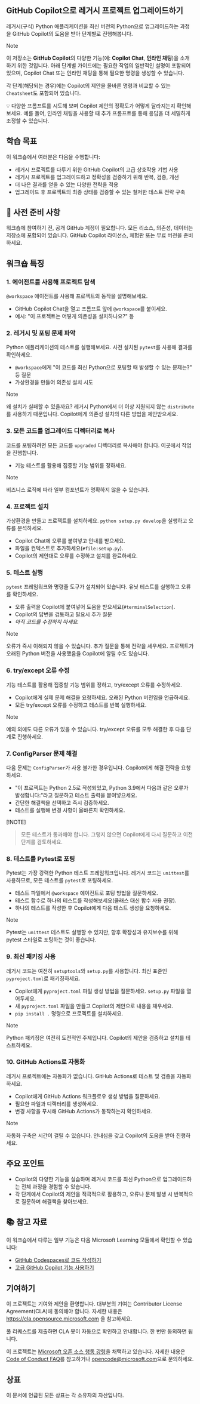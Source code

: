 ## GitHub Copilot으로 레거시 프로젝트 업그레이드하기

레거시(구식) Python 애플리케이션을 최신 버전의 Python으로 업그레이드하는 과정을 GitHub Copilot의 도움을 받아 단계별로 진행해봅니다.

> [!NOTE]
> 이 저장소는 **GitHub Copilot**의 다양한 기능(예: **Copilot Chat**, **인라인 채팅**)을 소개하기 위한 것입니다. 아래 단계별 가이드에는 필요한 작업의 일반적인 설명이 포함되어 있으며, Copilot Chat 또는 인라인 채팅을 통해 필요한 명령을 생성할 수 있습니다.
>
> 각 단계(해당되는 경우)에는 Copilot의 제안을 올바른 명령과 비교할 수 있는 `Cheatsheet`도 포함되어 있습니다.
>
> 💡 다양한 프롬프트를 시도해 보며 Copilot 제안의 정확도가 어떻게 달라지는지 확인해보세요. 예를 들어, 인라인 채팅을 사용할 때 추가 프롬프트를 통해 응답을 더 세밀하게 조정할 수 있습니다.

## 학습 목표

이 워크숍에서 여러분은 다음을 수행합니다:

  - 레거시 프로젝트를 다루기 위한 GitHub Copilot의 고급 상호작용 기법 사용
  - 레거시 프로젝트를 업그레이드하고 정확성을 검증하기 위해 반복, 검증, 개선
  - 더 나은 결과를 얻을 수 있는 다양한 전략을 적용
  - 업그레이드 후 프로젝트의 최종 상태를 검증할 수 있는 철저한 테스트 전략 구축

## :mega: 사전 준비 사항

워크숍에 참여하기 전, 공개 GitHub 계정이 필요합니다. 모든 리소스, 의존성, 데이터는 저장소에 포함되어 있습니다. GitHub Copilot 라이선스, 체험판 또는 무료 버전을 준비하세요.

## 워크숍 특징

### 1. 에이전트를 사용해 프로젝트 탐색

`@workspace` 에이전트를 사용해 프로젝트의 동작을 설명해보세요.

- GitHub Copilot Chat을 열고 프롬프트 앞에 `@workspace`를 붙이세요.
- 예시: "이 프로젝트는 어떻게 의존성을 설치하나요?" 등

### 2. 레거시 및 포팅 문제 파악

Python 애플리케이션의 테스트를 실행해보세요. 사전 설치된 `pytest`를 사용해 결과를 확인하세요.

- `@workspace`에게 "이 코드를 최신 Python으로 포팅할 때 발생할 수 있는 문제는?" 등 질문
- 가상환경을 만들어 의존성 설치 시도

> [!NOTE]
> 왜 설치가 실패할 수 있을까요? 레거시 Python에서 더 이상 지원되지 않는 `distribute`를 사용하기 때문입니다.
> Copilot에게 의존성 설치의 다른 방법을 제안받으세요.

### 3. 모든 코드를 업그레이드 디렉터리로 복사

코드를 포팅하려면 모든 코드를 `upgraded` 디렉터리로 복사해야 합니다. 이곳에서 작업을 진행합니다.

- 기능 테스트를 활용해 집중할 기능 범위를 정하세요.

> [!NOTE]
> 비즈니스 로직에 따라 일부 컴포넌트가 명확하지 않을 수 있습니다.

### 4. 프로젝트 설치

가상환경을 만들고 프로젝트를 설치하세요. `python setup.py develop`을 실행하고 오류를 분석하세요.

- Copilot Chat에 오류를 붙여넣고 안내를 받으세요.
- 파일을 컨텍스트로 추가하세요(`#file:setup.py`).
- Copilot의 제안대로 오류를 수정하고 설치를 완료하세요.

### 5. 테스트 실행

`pytest` 프레임워크와 명령줄 도구가 설치되어 있습니다. 유닛 테스트를 실행하고 오류를 확인하세요.

- 오류 출력을 Copilot에 붙여넣어 도움을 받으세요(`#terminalSelection`).
- Copilot의 답변을 검토하고 필요시 추가 질문
- *아직 코드를 수정하지 마세요.*

> [!NOTE]
> 오류가 즉시 이해되지 않을 수 있습니다. 추가 질문을 통해 전략을 세우세요. 프로젝트가 오래된 Python 버전을 사용했음을 Copilot에 알릴 수도 있습니다.

### 6. try/except 오류 수정

기능 테스트를 활용해 집중할 기능 범위를 정하고, try/except 오류를 수정하세요.

- Copilot에게 실제 문제 해결을 요청하세요. 오래된 Python 버전임을 언급하세요.
- 모든 try/except 오류를 수정하고 테스트를 반복 실행하세요.

> [!NOTE]
> 예외 외에도 다른 오류가 있을 수 있습니다. try/except 오류를 모두 해결한 후 다음 단계로 진행하세요.

### 7. ConfigParser 문제 해결

다음 문제는 `ConfigParser`가 사용 불가한 경우입니다. Copilot에게 해결 전략을 요청하세요.

- "이 프로젝트는 Python 2.5로 작성되었고, Python 3.9에서 다음과 같은 오류가 발생합니다:"라고 질문하고 테스트 출력을 붙여넣으세요.
- 간단한 해결책을 선택하고 즉시 검증하세요.
- 테스트를 실행해 변경 사항이 올바른지 확인하세요.

[!NOTE]
> 모든 테스트가 통과해야 합니다. 그렇지 않으면 Copilot에게 다시 질문하고 이전 단계를 검토하세요.

### 8. 테스트를 Pytest로 포팅

Pytest는 가장 강력한 Python 테스트 프레임워크입니다. 레거시 코드는 `unittest`를 사용하므로, 모든 테스트를 `pytest`로 포팅하세요.

- 테스트 파일에서 `@workspace` 에이전트로 포팅 방법을 질문하세요.
- 테스트 함수로 하나의 테스트를 작성해보세요(클래스 대신 함수 사용 권장).
- 하나의 테스트를 작성한 후 Copilot에게 다음 테스트 생성을 요청하세요.

> [!NOTE]
> Pytest는 `unittest` 테스트도 실행할 수 있지만, 향후 확장성과 유지보수를 위해 pytest 스타일로 포팅하는 것이 좋습니다.

### 9. 최신 패키징 사용

레거시 코드는 여전히 `setuptools`와 `setup.py`를 사용합니다. 최신 표준인 `pyproject.toml`로 패키징하세요.

- Copilot에게 `pyproject.toml` 파일 생성 방법을 질문하세요. `setup.py` 파일을 열어두세요.
- 새 `pyproject.toml` 파일을 만들고 Copilot의 제안으로 내용을 채우세요.
- `pip install .` 명령으로 프로젝트를 설치하세요.

> [!NOTE]
> Python 패키징은 여전히 도전적인 주제입니다. Copilot의 제안을 검증하고 설치를 테스트하세요.

### 10. GitHub Actions로 자동화

레거시 프로젝트에는 자동화가 없습니다. GitHub Actions로 테스트 및 검증을 자동화하세요.

- Copilot에게 GitHub Actions 워크플로우 생성 방법을 질문하세요.
- 필요한 파일과 디렉터리를 생성하세요.
- 변경 사항을 푸시해 GitHub Actions가 동작하는지 확인하세요.

> [!NOTE]
> 자동화 구축은 시간이 걸릴 수 있습니다. 인내심을 갖고 Copilot의 도움을 받아 진행하세요.

## 주요 포인트

- Copilot의 다양한 기능을 실습하며 레거시 코드를 최신 Python으로 업그레이드하는 전체 과정을 경험할 수 있습니다.
- 각 단계에서 Copilot의 제안을 적극적으로 활용하고, 오류나 문제 발생 시 반복적으로 질문하며 해결책을 찾아보세요.

## :books: 참고 자료

이 워크숍에서 다루는 일부 기능은 다음 Microsoft Learning 모듈에서 확인할 수 있습니다:

- [GitHub Codespaces로 코드 작성하기](https://learn.microsoft.com/training/modules/code-with-github-codespaces/)
- [고급 GitHub Copilot 기능 사용하기](https://learn.microsoft.com/training/modules/advanced-github-copilot/)

## 기여하기

이 프로젝트는 기여와 제안을 환영합니다. 대부분의 기여는 Contributor License Agreement(CLA)에 동의해야 합니다. 자세한 내용은 https://cla.opensource.microsoft.com 을 참고하세요.

풀 리퀘스트를 제출하면 CLA 봇이 자동으로 확인하고 안내합니다. 한 번만 동의하면 됩니다.

이 프로젝트는 [Microsoft 오픈 소스 행동 강령](https://opensource.microsoft.com/codeofconduct/)을 채택하고 있습니다. 자세한 내용은 [Code of Conduct FAQ](https://opensource.microsoft.com/codeofconduct/faq/)를 참고하거나 [opencode@microsoft.com](mailto:opencode@microsoft.com)으로 문의하세요.

## 상표

이 문서에 언급된 모든 상표는 각 소유자의 자산입니다.
